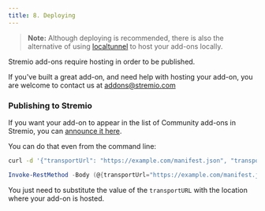 ```yaml
---
title: 8. Deploying
---
```


> **Note:** Although deploying is recommended, there is also the alternative of using [localtunnel](https://github.com/localtunnel/localtunnel) to host your add-ons locally.

Stremio add-ons require hosting in order to be published.

If you've built a great add-on, and need help with hosting your add-on, you are welcome to contact us at [addons@stremio.com](addons@stremio.com)

### Publishing to Stremio

If you want your add-on to appear in the list of Community add-ons in Stremio, you can [announce it here](https://stremio.github.io/stremio-publish-addon/index.html).

You can do that even from the command line:

<!--DOCUSAURUS_CODE_TABS-->
<!--bash-->
```sh
curl -d '{"transportUrl": "https://example.com/manifest.json", "transportName": "http"}' -w '\n' -H 'Content-Type: application/json' -X POST 'https://api.strem.io/api/addonPublish'
```
<!--PowerShell-->
```PowerShell
Invoke-RestMethod -Body (@{transportUrl="https://example.com/manifest.json"; transportName="http"} | ConvertTo-Json) -Method 'Post' -ContentType "application/json" -Uri "https://api.strem.io/api/addonPublish"
```
<!--END_DOCUSAURUS_CODE_TABS-->

You just need to substitute the value of the `transportURL` with the location where your add-on is hosted.
